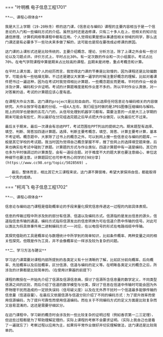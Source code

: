 === "叶明樵 电子信息工程1701"

    **一、课程心得体会**

    ​我是大三上学期（19-20秋冬）修的这门课，《信息论与编码》课程的主要内容相当于是一个信息论的入门和一些编码方式的介绍。虽然当时还是选修课，只有二十多人在上，但相关的知识在通信原理、计算机网络等课程中都有应用。个人觉得如果是想从事通信相关领域的同学，那么这门课还是有必要多下一些功夫来多做了解的，这可能也是现在要改成必修课的原因。

    ​这门课的上课形式还是比较传统的，主要介绍概念、理论、分析方法，除了上课之外会有一些讨论以及习题点评。评价方式上，平时占比30%，有一定次数的作业和一次小组展示。考试占比70%，在电气学院课程中算是期末占比较高的课程，且期末是闭卷，重点考概念和计算。

    ​在平时上课方面，就个人的经历而言，我觉得这门课的节奏是比较慢的，因为课程还是比较偏数学，可能会有一些枯燥无聊。不过还是建议大家第一遍学的时候注重好概念的理解，比如对着课件把书过一遍这种，因为在考试时我觉得相比计算题，一些概念题反而更难。平时的作业一般会涉及计算，编码和少许证明。考试的计算题难度是和作业差不多的，所以平时作业认真做，对一对答案的话，考试的计算题应该心里有底。

    ​在课程大作业方面，这门课的project是比较自由的，可以选择任何信息论与编码相关的内容做研究。大作业按学号连着的分组，一组4人左右，我们组当时做的是JPEG图像压缩编码与解码。班上的同学也是做的五花八门的，从信号处理到机器学习都有。需要注意的一点是大三上学期的期末可能会有些忙，所以最好在分完组选完题之后早点把大作业做完，以免最后忙不过来。

    ​最后关于期末，最后一次课会有总结PPT，考试范围在PPT列出的提纲之内。期末题型有选择、填空、判断、简答加四道计算题。选择、判断主要考概念，填空、简答、计算主要考计算，基本不考证明。概念题中，大家除了过书上的概念之外，可以到网上搜一些信息论与编码的题库，一般是其它学校的考试题。我当时因为觉得自己概念掌握不牢，搜了些网上的选择填空题来做，后来也确实在考试中碰到了原题。计算题的方式与作业类似，四道计算题中有一道是编码，其它的也多为平时强调过的计算类型，会有一道综合题。对于难度不大的题大家也要注意细心，单位这种细节也要注意。计算题回忆也可参考热心同学的[98分享](https://www.cc98.org/topic/5028569) 。

    ​	最后，整体而言，相比其它大三课程来说，这门课不算很难，希望大家保持自信，都能取得一个优秀的成绩。

=== "柯鸿飞 电子信息工程1702"

    **一、课程心得体会**

    ​信息论与编码这门课程是借助概率论的手段来量化探究信息传递这一过程的内部具体表现。

    ​信息的传输过程中所涉及到的部分有信源、信道以及编码方式。信源指的是发出信息的源头，信道指信息传输的通道，编码方式指将信源发出的信息转换为可在信道介质中传输的信号。对此可以类比为将具体事件用二进制编码方式一一对应，在以电信号的形式在电路线缆中传输。

    ​其探究借助的工具是概率论与数理统计中所学到的简单知识，比如条件概率、两种变量之间的相关性探究。但既是作为工具，并不会像概率论一样涉及较为复杂的问题。

    **二、学习方法与建议**

    ​学习这门课需要对课程内部所提到的各类定义有十分清晰的了解，比如区分前向概率、后向概率、先验概率以及后验概率，区分信源、信道与编码的定义等。在明晰各类定义的概念之后，所涉及的计算都是比较简单的。（在使用计算器的前提下）

    ​课程的教授在一开始先介绍了信源及信源信息熵，探讨了信源所含信息量的数学定义，不同类型信源之间的区别，而后介绍了信道的数学模型与分类，探讨了信息在信道中传输时可能会因为外界物理干扰而造成的一定损失误码（信号疑义度）以及在无外界干扰时一个信道最多能够传输的信息量（信道容量），在最后又依据信源与信道分别介绍了不同的编码方式：为了提升效率而使用信源编码，为了提升可靠性而使用信道编码。而在关于不同编码方式的定义方面是比较复杂而又容易混淆的，这还是需要仔细区分。

    ​在这门课程中，学习新的概念时会涉及到一些比较复杂的证明过程（例如香农第一二三定理），但这些过程都是为了帮助理解定理的，实际上课程的考察不会要求证明。（实际上我自己也是看了一遍就忘了）考察过程以应用为主，如果将平常作业做好并切实理解做法，这门课还是比较简单的。